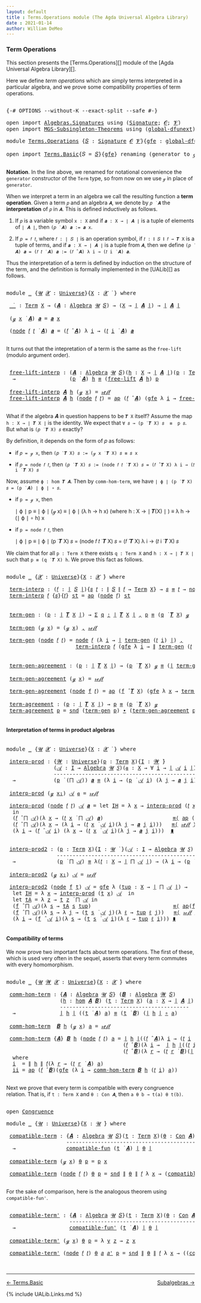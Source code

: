 ```yaml
---
layout: default
title : Terms.Operations module (The Agda Universal Algebra Library)
date : 2021-01-14
author: William DeMeo
---
```


### <a id="term-operations">Term Operations</a>

This section presents the [Terms.Operations][] module of the [Agda Universal Algebra Library][].

Here we define *term operations* which are simply terms interpreted in a particular algebra, and we prove some compatibility properties of term operations.

<pre class="Agda">

<a id="453" class="Symbol">{-#</a> <a id="457" class="Keyword">OPTIONS</a> <a id="465" class="Pragma">--without-K</a> <a id="477" class="Pragma">--exact-split</a> <a id="491" class="Pragma">--safe</a> <a id="498" class="Symbol">#-}</a>

<a id="503" class="Keyword">open</a> <a id="508" class="Keyword">import</a> <a id="515" href="Algebras.Signatures.html" class="Module">Algebras.Signatures</a> <a id="535" class="Keyword">using</a> <a id="541" class="Symbol">(</a><a id="542" href="Algebras.Signatures.html#1299" class="Function">Signature</a><a id="551" class="Symbol">;</a> <a id="553" href="Prelude.Preliminaries.html#5600" class="Generalizable">𝓞</a><a id="554" class="Symbol">;</a> <a id="556" href="Universes.html#262" class="Generalizable">𝓥</a><a id="557" class="Symbol">)</a>
<a id="559" class="Keyword">open</a> <a id="564" class="Keyword">import</a> <a id="571" href="MGS-Subsingleton-Theorems.html" class="Module">MGS-Subsingleton-Theorems</a> <a id="597" class="Keyword">using</a> <a id="603" class="Symbol">(</a><a id="604" href="MGS-Subsingleton-Theorems.html#3468" class="Function">global-dfunext</a><a id="618" class="Symbol">)</a>

<a id="621" class="Keyword">module</a> <a id="628" href="Terms.Operations.html" class="Module">Terms.Operations</a> <a id="645" class="Symbol">{</a><a id="646" href="Terms.Operations.html#646" class="Bound">𝑆</a> <a id="648" class="Symbol">:</a> <a id="650" href="Algebras.Signatures.html#1299" class="Function">Signature</a> <a id="660" href="Prelude.Preliminaries.html#5600" class="Generalizable">𝓞</a> <a id="662" href="Universes.html#262" class="Generalizable">𝓥</a><a id="663" class="Symbol">}{</a><a id="665" href="Terms.Operations.html#665" class="Bound">gfe</a> <a id="669" class="Symbol">:</a> <a id="671" href="MGS-Subsingleton-Theorems.html#3468" class="Function">global-dfunext</a><a id="685" class="Symbol">}</a> <a id="687" class="Keyword">where</a>

<a id="694" class="Keyword">open</a> <a id="699" class="Keyword">import</a> <a id="706" href="Terms.Basic.html" class="Module">Terms.Basic</a><a id="717" class="Symbol">{</a><a id="718" class="Argument">𝑆</a> <a id="720" class="Symbol">=</a> <a id="722" href="Terms.Operations.html#646" class="Bound">𝑆</a><a id="723" class="Symbol">}{</a><a id="725" href="Terms.Operations.html#665" class="Bound">gfe</a><a id="728" class="Symbol">}</a> <a id="730" class="Keyword">renaming</a> <a id="739" class="Symbol">(</a>generator <a id="750" class="Symbol">to</a> ℊ<a id="754" class="Symbol">)</a> <a id="756" class="Keyword">public</a>

</pre>

**Notation**. In the line above, we renamed for notational convenience the `generator` constructor of the `Term` type, so from now on we use `ℊ` in place of `generator`.

When we interpret a term in an algebra we call the resulting function a **term operation**.  Given a term `𝑝` and an algebra `𝑨`, we denote by `𝑝 ̇ 𝑨` the **interpretation** of `𝑝` in `𝑨`.  This is defined inductively as follows.

1. If `𝑝` is a variable symbol `x : X` and if `𝒂 : X → ∣ 𝑨 ∣` is a tuple of elements of `∣ 𝑨 ∣`, then `(𝑝 ̇ 𝑨) 𝒂 := 𝒂 x`.

2. If `𝑝 = 𝑓 𝑡`, where `𝑓 : ∣ 𝑆 ∣` is an operation symbol, if `𝑡 : ∥ 𝑆 ∥ 𝑓 → 𝑻 X` is a tuple of terms, and if `𝒂 : X → ∣ 𝑨 ∣` is a tuple from `𝑨`, then we define `(𝑝 ̇ 𝑨) 𝒂 = (𝑓 𝑡 ̇ 𝑨) 𝒂 := (𝑓 ̂ 𝑨) λ i → (𝑡 i ̇ 𝑨) 𝒂`.

Thus the interpretation of a term is defined by induction on the structure of the term, and the definition is formally implemented in the [UALib][] as follows.

<pre class="Agda">

<a id="1695" class="Keyword">module</a> <a id="1702" href="Terms.Operations.html#1702" class="Module">_</a> <a id="1704" class="Symbol">{</a><a id="1705" href="Terms.Operations.html#1705" class="Bound">𝓤</a> <a id="1707" href="Terms.Operations.html#1707" class="Bound">𝓧</a> <a id="1709" class="Symbol">:</a> <a id="1711" href="Universes.html#205" class="Function">Universe</a><a id="1719" class="Symbol">}{</a><a id="1721" href="Terms.Operations.html#1721" class="Bound">X</a> <a id="1723" class="Symbol">:</a> <a id="1725" href="Terms.Operations.html#1707" class="Bound">𝓧</a> <a id="1727" href="Universes.html#403" class="Function Operator">̇</a> <a id="1729" class="Symbol">}</a> <a id="1731" class="Keyword">where</a>

 <a id="1739" href="Terms.Operations.html#1739" class="Function Operator">_̇_</a> <a id="1743" class="Symbol">:</a> <a id="1745" href="Terms.Basic.html#2383" class="Datatype">Term</a> <a id="1750" href="Terms.Operations.html#1721" class="Bound">X</a> <a id="1752" class="Symbol">→</a> <a id="1754" class="Symbol">(</a><a id="1755" href="Terms.Operations.html#1755" class="Bound">𝑨</a> <a id="1757" class="Symbol">:</a> <a id="1759" href="Algebras.Algebras.html#694" class="Function">Algebra</a> <a id="1767" href="Terms.Operations.html#1705" class="Bound">𝓤</a> <a id="1769" href="Terms.Operations.html#646" class="Bound">𝑆</a><a id="1770" class="Symbol">)</a> <a id="1772" class="Symbol">→</a> <a id="1774" class="Symbol">(</a><a id="1775" href="Terms.Operations.html#1721" class="Bound">X</a> <a id="1777" class="Symbol">→</a> <a id="1779" href="Prelude.Preliminaries.html#13569" class="Function Operator">∣</a> <a id="1781" href="Terms.Operations.html#1755" class="Bound">𝑨</a> <a id="1783" href="Prelude.Preliminaries.html#13569" class="Function Operator">∣</a><a id="1784" class="Symbol">)</a> <a id="1786" class="Symbol">→</a> <a id="1788" href="Prelude.Preliminaries.html#13569" class="Function Operator">∣</a> <a id="1790" href="Terms.Operations.html#1755" class="Bound">𝑨</a> <a id="1792" href="Prelude.Preliminaries.html#13569" class="Function Operator">∣</a>

 <a id="1796" class="Symbol">(</a><a id="1797" href="Terms.Operations.html#753" class="InductiveConstructor">ℊ</a> <a id="1799" href="Terms.Operations.html#1799" class="Bound">x</a> <a id="1801" href="Terms.Operations.html#1739" class="Function Operator">̇</a> <a id="1803" href="Terms.Operations.html#1803" class="Bound">𝑨</a><a id="1804" class="Symbol">)</a> <a id="1806" href="Terms.Operations.html#1806" class="Bound">𝒂</a> <a id="1808" class="Symbol">=</a> <a id="1810" href="Terms.Operations.html#1806" class="Bound">𝒂</a> <a id="1812" href="Terms.Operations.html#1799" class="Bound">x</a>

 <a id="1816" class="Symbol">(</a><a id="1817" href="Terms.Basic.html#2456" class="InductiveConstructor">node</a> <a id="1822" href="Terms.Operations.html#1822" class="Bound">𝑓</a> <a id="1824" href="Terms.Operations.html#1824" class="Bound">𝑡</a> <a id="1826" href="Terms.Operations.html#1739" class="Function Operator">̇</a> <a id="1828" href="Terms.Operations.html#1828" class="Bound">𝑨</a><a id="1829" class="Symbol">)</a> <a id="1831" href="Terms.Operations.html#1831" class="Bound">𝒂</a> <a id="1833" class="Symbol">=</a> <a id="1835" class="Symbol">(</a><a id="1836" href="Terms.Operations.html#1822" class="Bound">𝑓</a> <a id="1838" href="Algebras.Algebras.html#2997" class="Function Operator">̂</a> <a id="1840" href="Terms.Operations.html#1828" class="Bound">𝑨</a><a id="1841" class="Symbol">)</a> <a id="1843" class="Symbol">λ</a> <a id="1845" href="Terms.Operations.html#1845" class="Bound">i</a> <a id="1847" class="Symbol">→</a> <a id="1849" class="Symbol">(</a><a id="1850" href="Terms.Operations.html#1824" class="Bound">𝑡</a> <a id="1852" href="Terms.Operations.html#1845" class="Bound">i</a> <a id="1854" href="Terms.Operations.html#1739" class="Function Operator">̇</a> <a id="1856" href="Terms.Operations.html#1828" class="Bound">𝑨</a><a id="1857" class="Symbol">)</a> <a id="1859" href="Terms.Operations.html#1831" class="Bound">𝒂</a>

</pre>

It turns out that the intepretation of a term is the same as the `free-lift` (modulo argument order).

<pre class="Agda">

 <a id="1992" href="Terms.Operations.html#1992" class="Function">free-lift-interp</a> <a id="2009" class="Symbol">:</a> <a id="2011" class="Symbol">(</a><a id="2012" href="Terms.Operations.html#2012" class="Bound">𝑨</a> <a id="2014" class="Symbol">:</a> <a id="2016" href="Algebras.Algebras.html#694" class="Function">Algebra</a> <a id="2024" href="Terms.Operations.html#1705" class="Bound">𝓤</a> <a id="2026" href="Terms.Operations.html#646" class="Bound">𝑆</a><a id="2027" class="Symbol">)(</a><a id="2029" href="Terms.Operations.html#2029" class="Bound">h</a> <a id="2031" class="Symbol">:</a> <a id="2033" href="Terms.Operations.html#1721" class="Bound">X</a> <a id="2035" class="Symbol">→</a> <a id="2037" href="Prelude.Preliminaries.html#13569" class="Function Operator">∣</a> <a id="2039" href="Terms.Operations.html#2012" class="Bound">𝑨</a> <a id="2041" href="Prelude.Preliminaries.html#13569" class="Function Operator">∣</a><a id="2042" class="Symbol">)(</a><a id="2044" href="Terms.Operations.html#2044" class="Bound">p</a> <a id="2046" class="Symbol">:</a> <a id="2048" href="Terms.Basic.html#2383" class="Datatype">Term</a> <a id="2053" href="Terms.Operations.html#1721" class="Bound">X</a><a id="2054" class="Symbol">)</a>
  <a id="2058" class="Symbol">→</a>                 <a id="2076" class="Symbol">(</a><a id="2077" href="Terms.Operations.html#2044" class="Bound">p</a> <a id="2079" href="Terms.Operations.html#1739" class="Function Operator">̇</a> <a id="2081" href="Terms.Operations.html#2012" class="Bound">𝑨</a><a id="2082" class="Symbol">)</a> <a id="2084" href="Terms.Operations.html#2029" class="Bound">h</a> <a id="2086" href="MGS-MLTT.html#4207" class="Datatype Operator">≡</a> <a id="2088" class="Symbol">(</a><a id="2089" href="Terms.Basic.html#4326" class="Function">free-lift</a> <a id="2099" href="Terms.Operations.html#2012" class="Bound">𝑨</a> <a id="2101" href="Terms.Operations.html#2029" class="Bound">h</a><a id="2102" class="Symbol">)</a> <a id="2104" href="Terms.Operations.html#2044" class="Bound">p</a>

 <a id="2108" href="Terms.Operations.html#1992" class="Function">free-lift-interp</a> <a id="2125" href="Terms.Operations.html#2125" class="Bound">𝑨</a> <a id="2127" href="Terms.Operations.html#2127" class="Bound">h</a> <a id="2129" class="Symbol">(</a><a id="2130" href="Terms.Operations.html#753" class="InductiveConstructor">ℊ</a> <a id="2132" href="Terms.Operations.html#2132" class="Bound">x</a><a id="2133" class="Symbol">)</a> <a id="2135" class="Symbol">=</a> <a id="2137" href="MGS-MLTT.html#4221" class="InductiveConstructor">𝓇ℯ𝒻𝓁</a>
 <a id="2143" href="Terms.Operations.html#1992" class="Function">free-lift-interp</a> <a id="2160" href="Terms.Operations.html#2160" class="Bound">𝑨</a> <a id="2162" href="Terms.Operations.html#2162" class="Bound">h</a> <a id="2164" class="Symbol">(</a><a id="2165" href="Terms.Basic.html#2456" class="InductiveConstructor">node</a> <a id="2170" href="Terms.Operations.html#2170" class="Bound">𝑓</a> <a id="2172" href="Terms.Operations.html#2172" class="Bound">𝑡</a><a id="2173" class="Symbol">)</a> <a id="2175" class="Symbol">=</a> <a id="2177" href="MGS-MLTT.html#6613" class="Function">ap</a> <a id="2180" class="Symbol">(</a><a id="2181" href="Terms.Operations.html#2170" class="Bound">𝑓</a> <a id="2183" href="Algebras.Algebras.html#2997" class="Function Operator">̂</a> <a id="2185" href="Terms.Operations.html#2160" class="Bound">𝑨</a><a id="2186" class="Symbol">)</a> <a id="2188" class="Symbol">(</a><a id="2189" href="Terms.Operations.html#665" class="Bound">gfe</a> <a id="2193" class="Symbol">λ</a> <a id="2195" href="Terms.Operations.html#2195" class="Bound">i</a> <a id="2197" class="Symbol">→</a> <a id="2199" href="Terms.Operations.html#1992" class="Function">free-lift-interp</a> <a id="2216" href="Terms.Operations.html#2160" class="Bound">𝑨</a> <a id="2218" href="Terms.Operations.html#2162" class="Bound">h</a> <a id="2220" class="Symbol">(</a><a id="2221" href="Terms.Operations.html#2172" class="Bound">𝑡</a> <a id="2223" href="Terms.Operations.html#2195" class="Bound">i</a><a id="2224" class="Symbol">))</a>

</pre>

What if the algebra 𝑨 in question happens to be `𝑻 X` itself?   Assume the map `h : X → ∣ 𝑻 X ∣` is the identity. We expect that `∀ 𝑠 → (p ̇ 𝑻 X) 𝑠  ≡  p 𝑠`. But what is `(𝑝 ̇ 𝑻 X) 𝑠` exactly?

By definition, it depends on the form of 𝑝 as follows:

* if `𝑝 = ℊ x`, then `(𝑝 ̇ 𝑻 X) 𝑠 := (ℊ x ̇ 𝑻 X) 𝑠 ≡ 𝑠 x`

* if `𝑝 = node 𝑓 𝑡`, then `(𝑝 ̇ 𝑻 X) 𝑠 := (node 𝑓 𝑡 ̇ 𝑻 X) 𝑠 = (𝑓 ̂ 𝑻 X) λ i → (𝑡 i ̇ 𝑻 X) 𝑠`

Now, assume `ϕ : hom 𝑻 𝑨`. Then by `comm-hom-term`, we have `∣ ϕ ∣ (p ̇ 𝑻 X) 𝑠 = (p ̇ 𝑨) ∣ ϕ ∣ ∘ 𝑠`.

* if `p = ℊ x`, then

   ∣ ϕ ∣ p ≡ ∣ ϕ ∣ (ℊ x)
          ≡ ∣ ϕ ∣ (λ h → h x)  (where h : X → ∣ 𝑻(X) ∣ )
          ≡ λ h → (∣ ϕ ∣ ∘ h) x

* if `p = node 𝑓 𝑡`, then

   ∣ ϕ ∣ p ≡ ∣ ϕ ∣ (p ̇ 𝑻 X) 𝑠 = (node 𝑓 𝑡 ̇ 𝑻 X) 𝑠 = (𝑓 ̂ 𝑻 X) λ i → (𝑡 i ̇ 𝑻 X) 𝑠

We claim that for all `p : Term X` there exists `q : Term X` and `h : X → ∣ 𝑻 X ∣` such that `p ≡ (q ̇ 𝑻 X) h`. We prove this fact as follows.

<pre class="Agda">

<a id="3153" class="Keyword">module</a> <a id="3160" href="Terms.Operations.html#3160" class="Module">_</a> <a id="3162" class="Symbol">{</a><a id="3163" href="Terms.Operations.html#3163" class="Bound">𝓧</a> <a id="3165" class="Symbol">:</a> <a id="3167" href="Universes.html#205" class="Function">Universe</a><a id="3175" class="Symbol">}{</a><a id="3177" href="Terms.Operations.html#3177" class="Bound">X</a> <a id="3179" class="Symbol">:</a> <a id="3181" href="Terms.Operations.html#3163" class="Bound">𝓧</a> <a id="3183" href="Universes.html#403" class="Function Operator">̇</a><a id="3184" class="Symbol">}</a> <a id="3186" class="Keyword">where</a>

 <a id="3194" href="Terms.Operations.html#3194" class="Function">term-interp</a> <a id="3206" class="Symbol">:</a> <a id="3208" class="Symbol">(</a><a id="3209" href="Terms.Operations.html#3209" class="Bound">𝑓</a> <a id="3211" class="Symbol">:</a> <a id="3213" href="Prelude.Preliminaries.html#13569" class="Function Operator">∣</a> <a id="3215" href="Terms.Operations.html#646" class="Bound">𝑆</a> <a id="3217" href="Prelude.Preliminaries.html#13569" class="Function Operator">∣</a><a id="3218" class="Symbol">){</a><a id="3220" href="Terms.Operations.html#3220" class="Bound">𝑠</a> <a id="3222" href="Terms.Operations.html#3222" class="Bound">𝑡</a> <a id="3224" class="Symbol">:</a> <a id="3226" href="Prelude.Preliminaries.html#13647" class="Function Operator">∥</a> <a id="3228" href="Terms.Operations.html#646" class="Bound">𝑆</a> <a id="3230" href="Prelude.Preliminaries.html#13647" class="Function Operator">∥</a> <a id="3232" href="Terms.Operations.html#3209" class="Bound">𝑓</a> <a id="3234" class="Symbol">→</a> <a id="3236" href="Terms.Basic.html#2383" class="Datatype">Term</a> <a id="3241" href="Terms.Operations.html#3177" class="Bound">X</a><a id="3242" class="Symbol">}</a> <a id="3244" class="Symbol">→</a> <a id="3246" href="Terms.Operations.html#3220" class="Bound">𝑠</a> <a id="3248" href="MGS-MLTT.html#4207" class="Datatype Operator">≡</a> <a id="3250" href="Terms.Operations.html#3222" class="Bound">𝑡</a> <a id="3252" class="Symbol">→</a> <a id="3254" href="Terms.Basic.html#2456" class="InductiveConstructor">node</a> <a id="3259" href="Terms.Operations.html#3209" class="Bound">𝑓</a> <a id="3261" href="Terms.Operations.html#3220" class="Bound">𝑠</a> <a id="3263" href="MGS-MLTT.html#4207" class="Datatype Operator">≡</a> <a id="3265" class="Symbol">(</a><a id="3266" href="Terms.Operations.html#3209" class="Bound">𝑓</a> <a id="3268" href="Algebras.Algebras.html#2997" class="Function Operator">̂</a> <a id="3270" href="Terms.Basic.html#3664" class="Function">𝑻</a> <a id="3272" href="Terms.Operations.html#3177" class="Bound">X</a><a id="3273" class="Symbol">)</a> <a id="3275" href="Terms.Operations.html#3222" class="Bound">𝑡</a>
 <a id="3278" href="Terms.Operations.html#3194" class="Function">term-interp</a> <a id="3290" href="Terms.Operations.html#3290" class="Bound">𝑓</a> <a id="3292" class="Symbol">{</a><a id="3293" href="Terms.Operations.html#3293" class="Bound">𝑠</a><a id="3294" class="Symbol">}{</a><a id="3296" href="Terms.Operations.html#3296" class="Bound">𝑡</a><a id="3297" class="Symbol">}</a> <a id="3299" href="Terms.Operations.html#3299" class="Bound">st</a> <a id="3302" class="Symbol">=</a> <a id="3304" href="MGS-MLTT.html#6613" class="Function">ap</a> <a id="3307" class="Symbol">(</a><a id="3308" href="Terms.Basic.html#2456" class="InductiveConstructor">node</a> <a id="3313" href="Terms.Operations.html#3290" class="Bound">𝑓</a><a id="3314" class="Symbol">)</a> <a id="3316" href="Terms.Operations.html#3299" class="Bound">st</a>


 <a id="3322" href="Terms.Operations.html#3322" class="Function">term-gen</a> <a id="3331" class="Symbol">:</a> <a id="3333" class="Symbol">(</a><a id="3334" href="Terms.Operations.html#3334" class="Bound">p</a> <a id="3336" class="Symbol">:</a> <a id="3338" href="Prelude.Preliminaries.html#13569" class="Function Operator">∣</a> <a id="3340" href="Terms.Basic.html#3664" class="Function">𝑻</a> <a id="3342" href="Terms.Operations.html#3177" class="Bound">X</a> <a id="3344" href="Prelude.Preliminaries.html#13569" class="Function Operator">∣</a><a id="3345" class="Symbol">)</a> <a id="3347" class="Symbol">→</a> <a id="3349" href="MGS-MLTT.html#3074" class="Function">Σ</a> <a id="3351" href="Terms.Operations.html#3351" class="Bound">q</a> <a id="3353" href="MGS-MLTT.html#3074" class="Function">꞉</a> <a id="3355" href="Prelude.Preliminaries.html#13569" class="Function Operator">∣</a> <a id="3357" href="Terms.Basic.html#3664" class="Function">𝑻</a> <a id="3359" href="Terms.Operations.html#3177" class="Bound">X</a> <a id="3361" href="Prelude.Preliminaries.html#13569" class="Function Operator">∣</a> <a id="3363" href="MGS-MLTT.html#3074" class="Function">,</a> <a id="3365" href="Terms.Operations.html#3334" class="Bound">p</a> <a id="3367" href="MGS-MLTT.html#4207" class="Datatype Operator">≡</a> <a id="3369" class="Symbol">(</a><a id="3370" href="Terms.Operations.html#3351" class="Bound">q</a> <a id="3372" href="Terms.Operations.html#1739" class="Function Operator">̇</a> <a id="3374" href="Terms.Basic.html#3664" class="Function">𝑻</a> <a id="3376" href="Terms.Operations.html#3177" class="Bound">X</a><a id="3377" class="Symbol">)</a> <a id="3379" href="Terms.Operations.html#753" class="InductiveConstructor">ℊ</a>

 <a id="3383" href="Terms.Operations.html#3322" class="Function">term-gen</a> <a id="3392" class="Symbol">(</a><a id="3393" href="Terms.Operations.html#753" class="InductiveConstructor">ℊ</a> <a id="3395" href="Terms.Operations.html#3395" class="Bound">x</a><a id="3396" class="Symbol">)</a> <a id="3398" class="Symbol">=</a> <a id="3400" class="Symbol">(</a><a id="3401" href="Terms.Operations.html#753" class="InductiveConstructor">ℊ</a> <a id="3403" href="Terms.Operations.html#3395" class="Bound">x</a><a id="3404" class="Symbol">)</a> <a id="3406" href="MGS-MLTT.html#2929" class="InductiveConstructor Operator">,</a> <a id="3408" href="MGS-MLTT.html#4221" class="InductiveConstructor">𝓇ℯ𝒻𝓁</a>

 <a id="3415" href="Terms.Operations.html#3322" class="Function">term-gen</a> <a id="3424" class="Symbol">(</a><a id="3425" href="Terms.Basic.html#2456" class="InductiveConstructor">node</a> <a id="3430" href="Terms.Operations.html#3430" class="Bound">𝑓</a> <a id="3432" href="Terms.Operations.html#3432" class="Bound">𝑡</a><a id="3433" class="Symbol">)</a> <a id="3435" class="Symbol">=</a> <a id="3437" href="Terms.Basic.html#2456" class="InductiveConstructor">node</a> <a id="3442" href="Terms.Operations.html#3430" class="Bound">𝑓</a> <a id="3444" class="Symbol">(λ</a> <a id="3447" href="Terms.Operations.html#3447" class="Bound">i</a> <a id="3449" class="Symbol">→</a> <a id="3451" href="Prelude.Preliminaries.html#13569" class="Function Operator">∣</a> <a id="3453" href="Terms.Operations.html#3322" class="Function">term-gen</a> <a id="3462" class="Symbol">(</a><a id="3463" href="Terms.Operations.html#3432" class="Bound">𝑡</a> <a id="3465" href="Terms.Operations.html#3447" class="Bound">i</a><a id="3466" class="Symbol">)</a> <a id="3468" href="Prelude.Preliminaries.html#13569" class="Function Operator">∣</a><a id="3469" class="Symbol">)</a> <a id="3471" href="MGS-MLTT.html#2929" class="InductiveConstructor Operator">,</a>
                      <a id="3495" href="Terms.Operations.html#3194" class="Function">term-interp</a> <a id="3507" href="Terms.Operations.html#3430" class="Bound">𝑓</a> <a id="3509" class="Symbol">(</a><a id="3510" href="Terms.Operations.html#665" class="Bound">gfe</a> <a id="3514" class="Symbol">λ</a> <a id="3516" href="Terms.Operations.html#3516" class="Bound">i</a> <a id="3518" class="Symbol">→</a> <a id="3520" href="Prelude.Preliminaries.html#13647" class="Function Operator">∥</a> <a id="3522" href="Terms.Operations.html#3322" class="Function">term-gen</a> <a id="3531" class="Symbol">(</a><a id="3532" href="Terms.Operations.html#3432" class="Bound">𝑡</a> <a id="3534" href="Terms.Operations.html#3516" class="Bound">i</a><a id="3535" class="Symbol">)</a> <a id="3537" href="Prelude.Preliminaries.html#13647" class="Function Operator">∥</a><a id="3538" class="Symbol">)</a>


 <a id="3543" href="Terms.Operations.html#3543" class="Function">term-gen-agreement</a> <a id="3562" class="Symbol">:</a> <a id="3564" class="Symbol">(</a><a id="3565" href="Terms.Operations.html#3565" class="Bound">p</a> <a id="3567" class="Symbol">:</a> <a id="3569" href="Prelude.Preliminaries.html#13569" class="Function Operator">∣</a> <a id="3571" href="Terms.Basic.html#3664" class="Function">𝑻</a> <a id="3573" href="Terms.Operations.html#3177" class="Bound">X</a> <a id="3575" href="Prelude.Preliminaries.html#13569" class="Function Operator">∣</a><a id="3576" class="Symbol">)</a> <a id="3578" class="Symbol">→</a> <a id="3580" class="Symbol">(</a><a id="3581" href="Terms.Operations.html#3565" class="Bound">p</a> <a id="3583" href="Terms.Operations.html#1739" class="Function Operator">̇</a> <a id="3585" href="Terms.Basic.html#3664" class="Function">𝑻</a> <a id="3587" href="Terms.Operations.html#3177" class="Bound">X</a><a id="3588" class="Symbol">)</a> <a id="3590" href="Terms.Operations.html#753" class="InductiveConstructor">ℊ</a> <a id="3592" href="MGS-MLTT.html#4207" class="Datatype Operator">≡</a> <a id="3594" class="Symbol">(</a><a id="3595" href="Prelude.Preliminaries.html#13569" class="Function Operator">∣</a> <a id="3597" href="Terms.Operations.html#3322" class="Function">term-gen</a> <a id="3606" href="Terms.Operations.html#3565" class="Bound">p</a> <a id="3608" href="Prelude.Preliminaries.html#13569" class="Function Operator">∣</a> <a id="3610" href="Terms.Operations.html#1739" class="Function Operator">̇</a> <a id="3612" href="Terms.Basic.html#3664" class="Function">𝑻</a> <a id="3614" href="Terms.Operations.html#3177" class="Bound">X</a><a id="3615" class="Symbol">)</a> <a id="3617" href="Terms.Operations.html#753" class="InductiveConstructor">ℊ</a>

 <a id="3621" href="Terms.Operations.html#3543" class="Function">term-gen-agreement</a> <a id="3640" class="Symbol">(</a><a id="3641" href="Terms.Operations.html#753" class="InductiveConstructor">ℊ</a> <a id="3643" href="Terms.Operations.html#3643" class="Bound">x</a><a id="3644" class="Symbol">)</a> <a id="3646" class="Symbol">=</a> <a id="3648" href="MGS-MLTT.html#4221" class="InductiveConstructor">𝓇ℯ𝒻𝓁</a>

 <a id="3655" href="Terms.Operations.html#3543" class="Function">term-gen-agreement</a> <a id="3674" class="Symbol">(</a><a id="3675" href="Terms.Basic.html#2456" class="InductiveConstructor">node</a> <a id="3680" href="Terms.Operations.html#3680" class="Bound">f</a> <a id="3682" href="Terms.Operations.html#3682" class="Bound">𝑡</a><a id="3683" class="Symbol">)</a> <a id="3685" class="Symbol">=</a> <a id="3687" href="MGS-MLTT.html#6613" class="Function">ap</a> <a id="3690" class="Symbol">(</a><a id="3691" href="Terms.Operations.html#3680" class="Bound">f</a> <a id="3693" href="Algebras.Algebras.html#2997" class="Function Operator">̂</a> <a id="3695" href="Terms.Basic.html#3664" class="Function">𝑻</a> <a id="3697" href="Terms.Operations.html#3177" class="Bound">X</a><a id="3698" class="Symbol">)</a> <a id="3700" class="Symbol">(</a><a id="3701" href="Terms.Operations.html#665" class="Bound">gfe</a> <a id="3705" class="Symbol">λ</a> <a id="3707" href="Terms.Operations.html#3707" class="Bound">x</a> <a id="3709" class="Symbol">→</a> <a id="3711" href="Terms.Operations.html#3543" class="Function">term-gen-agreement</a> <a id="3730" class="Symbol">(</a><a id="3731" href="Terms.Operations.html#3682" class="Bound">𝑡</a> <a id="3733" href="Terms.Operations.html#3707" class="Bound">x</a><a id="3734" class="Symbol">))</a>

 <a id="3739" href="Terms.Operations.html#3739" class="Function">term-agreement</a> <a id="3754" class="Symbol">:</a> <a id="3756" class="Symbol">(</a><a id="3757" href="Terms.Operations.html#3757" class="Bound">p</a> <a id="3759" class="Symbol">:</a> <a id="3761" href="Prelude.Preliminaries.html#13569" class="Function Operator">∣</a> <a id="3763" href="Terms.Basic.html#3664" class="Function">𝑻</a> <a id="3765" href="Terms.Operations.html#3177" class="Bound">X</a> <a id="3767" href="Prelude.Preliminaries.html#13569" class="Function Operator">∣</a><a id="3768" class="Symbol">)</a> <a id="3770" class="Symbol">→</a> <a id="3772" href="Terms.Operations.html#3757" class="Bound">p</a> <a id="3774" href="MGS-MLTT.html#4207" class="Datatype Operator">≡</a> <a id="3776" class="Symbol">(</a><a id="3777" href="Terms.Operations.html#3757" class="Bound">p</a> <a id="3779" href="Terms.Operations.html#1739" class="Function Operator">̇</a> <a id="3781" href="Terms.Basic.html#3664" class="Function">𝑻</a> <a id="3783" href="Terms.Operations.html#3177" class="Bound">X</a><a id="3784" class="Symbol">)</a> <a id="3786" href="Terms.Operations.html#753" class="InductiveConstructor">ℊ</a>
 <a id="3789" href="Terms.Operations.html#3739" class="Function">term-agreement</a> <a id="3804" href="Terms.Operations.html#3804" class="Bound">p</a> <a id="3806" class="Symbol">=</a> <a id="3808" href="Prelude.Preliminaries.html#13651" class="Function">snd</a> <a id="3812" class="Symbol">(</a><a id="3813" href="Terms.Operations.html#3322" class="Function">term-gen</a> <a id="3822" href="Terms.Operations.html#3804" class="Bound">p</a><a id="3823" class="Symbol">)</a> <a id="3825" href="MGS-MLTT.html#5910" class="Function Operator">∙</a> <a id="3827" class="Symbol">(</a><a id="3828" href="Terms.Operations.html#3543" class="Function">term-gen-agreement</a> <a id="3847" href="Terms.Operations.html#3804" class="Bound">p</a><a id="3848" class="Symbol">)</a><a id="3849" href="MGS-MLTT.html#6125" class="Function Operator">⁻¹</a>

</pre>



#### <a id="interpretation-of-terms-in-product-algebras">Interpretation of terms in product algebras</a>

<pre class="Agda">

<a id="3987" class="Keyword">module</a> <a id="3994" href="Terms.Operations.html#3994" class="Module">_</a> <a id="3996" class="Symbol">{</a><a id="3997" href="Terms.Operations.html#3997" class="Bound">𝓤</a> <a id="3999" href="Terms.Operations.html#3999" class="Bound">𝓧</a> <a id="4001" class="Symbol">:</a> <a id="4003" href="Universes.html#205" class="Function">Universe</a><a id="4011" class="Symbol">}{</a><a id="4013" href="Terms.Operations.html#4013" class="Bound">X</a> <a id="4015" class="Symbol">:</a> <a id="4017" href="Terms.Operations.html#3999" class="Bound">𝓧</a> <a id="4019" href="Universes.html#403" class="Function Operator">̇</a> <a id="4021" class="Symbol">}</a> <a id="4023" class="Keyword">where</a>

 <a id="4031" href="Terms.Operations.html#4031" class="Function">interp-prod</a> <a id="4043" class="Symbol">:</a> <a id="4045" class="Symbol">{</a><a id="4046" href="Terms.Operations.html#4046" class="Bound">𝓦</a> <a id="4048" class="Symbol">:</a> <a id="4050" href="Universes.html#205" class="Function">Universe</a><a id="4058" class="Symbol">}(</a><a id="4060" href="Terms.Operations.html#4060" class="Bound">p</a> <a id="4062" class="Symbol">:</a> <a id="4064" href="Terms.Basic.html#2383" class="Datatype">Term</a> <a id="4069" href="Terms.Operations.html#4013" class="Bound">X</a><a id="4070" class="Symbol">){</a><a id="4072" href="Terms.Operations.html#4072" class="Bound">I</a> <a id="4074" class="Symbol">:</a> <a id="4076" href="Terms.Operations.html#4046" class="Bound">𝓦</a> <a id="4078" href="Universes.html#403" class="Function Operator">̇</a><a id="4079" class="Symbol">}</a>
               <a id="4096" class="Symbol">(</a><a id="4097" href="Terms.Operations.html#4097" class="Bound">𝒜</a> <a id="4099" class="Symbol">:</a> <a id="4101" href="Terms.Operations.html#4072" class="Bound">I</a> <a id="4103" class="Symbol">→</a> <a id="4105" href="Algebras.Algebras.html#694" class="Function">Algebra</a> <a id="4113" href="Terms.Operations.html#3997" class="Bound">𝓤</a> <a id="4115" href="Terms.Operations.html#646" class="Bound">𝑆</a><a id="4116" class="Symbol">)(</a><a id="4118" href="Terms.Operations.html#4118" class="Bound">𝒂</a> <a id="4120" class="Symbol">:</a> <a id="4122" href="Terms.Operations.html#4013" class="Bound">X</a> <a id="4124" class="Symbol">→</a> <a id="4126" class="Symbol">∀</a> <a id="4128" href="Terms.Operations.html#4128" class="Bound">i</a> <a id="4130" class="Symbol">→</a> <a id="4132" href="Prelude.Preliminaries.html#13569" class="Function Operator">∣</a> <a id="4134" href="Terms.Operations.html#4097" class="Bound">𝒜</a> <a id="4136" href="Terms.Operations.html#4128" class="Bound">i</a> <a id="4138" href="Prelude.Preliminaries.html#13569" class="Function Operator">∣</a><a id="4139" class="Symbol">)</a>
               <a id="4156" class="Comment">-----------------------------------------------</a>
  <a id="4206" class="Symbol">→</a>            <a id="4219" class="Symbol">(</a><a id="4220" href="Terms.Operations.html#4060" class="Bound">p</a> <a id="4222" href="Terms.Operations.html#1739" class="Function Operator">̇</a> <a id="4224" class="Symbol">(</a><a id="4225" href="Algebras.Products.html#908" class="Function">⨅</a> <a id="4227" href="Terms.Operations.html#4097" class="Bound">𝒜</a><a id="4228" class="Symbol">))</a> <a id="4231" href="Terms.Operations.html#4118" class="Bound">𝒂</a> <a id="4233" href="MGS-MLTT.html#4207" class="Datatype Operator">≡</a> <a id="4235" class="Symbol">(λ</a> <a id="4238" href="Terms.Operations.html#4238" class="Bound">i</a> <a id="4240" class="Symbol">→</a> <a id="4242" class="Symbol">(</a><a id="4243" href="Terms.Operations.html#4060" class="Bound">p</a> <a id="4245" href="Terms.Operations.html#1739" class="Function Operator">̇</a> <a id="4247" href="Terms.Operations.html#4097" class="Bound">𝒜</a> <a id="4249" href="Terms.Operations.html#4238" class="Bound">i</a><a id="4250" class="Symbol">)</a> <a id="4252" class="Symbol">(λ</a> <a id="4255" href="Terms.Operations.html#4255" class="Bound">j</a> <a id="4257" class="Symbol">→</a> <a id="4259" href="Terms.Operations.html#4118" class="Bound">𝒂</a> <a id="4261" href="Terms.Operations.html#4255" class="Bound">j</a> <a id="4263" href="Terms.Operations.html#4238" class="Bound">i</a><a id="4264" class="Symbol">))</a>

 <a id="4269" href="Terms.Operations.html#4031" class="Function">interp-prod</a> <a id="4281" class="Symbol">(</a><a id="4282" href="Terms.Operations.html#753" class="InductiveConstructor">ℊ</a> <a id="4284" href="Terms.Operations.html#4284" class="Bound">x₁</a><a id="4286" class="Symbol">)</a> <a id="4288" href="Terms.Operations.html#4288" class="Bound">𝒜</a> <a id="4290" href="Terms.Operations.html#4290" class="Bound">𝒂</a> <a id="4292" class="Symbol">=</a> <a id="4294" href="MGS-MLTT.html#4221" class="InductiveConstructor">𝓇ℯ𝒻𝓁</a>

 <a id="4301" href="Terms.Operations.html#4031" class="Function">interp-prod</a> <a id="4313" class="Symbol">(</a><a id="4314" href="Terms.Basic.html#2456" class="InductiveConstructor">node</a> <a id="4319" href="Terms.Operations.html#4319" class="Bound">𝑓</a> <a id="4321" href="Terms.Operations.html#4321" class="Bound">𝑡</a><a id="4322" class="Symbol">)</a> <a id="4324" href="Terms.Operations.html#4324" class="Bound">𝒜</a> <a id="4326" href="Terms.Operations.html#4326" class="Bound">𝒂</a> <a id="4328" class="Symbol">=</a> <a id="4330" class="Keyword">let</a> <a id="4334" href="Terms.Operations.html#4334" class="Bound">IH</a> <a id="4337" class="Symbol">=</a> <a id="4339" class="Symbol">λ</a> <a id="4341" href="Terms.Operations.html#4341" class="Bound">x</a> <a id="4343" class="Symbol">→</a> <a id="4345" href="Terms.Operations.html#4031" class="Function">interp-prod</a> <a id="4357" class="Symbol">(</a><a id="4358" href="Terms.Operations.html#4321" class="Bound">𝑡</a> <a id="4360" href="Terms.Operations.html#4341" class="Bound">x</a><a id="4361" class="Symbol">)</a> <a id="4363" href="Terms.Operations.html#4324" class="Bound">𝒜</a> <a id="4365" href="Terms.Operations.html#4326" class="Bound">𝒂</a>
  <a id="4369" class="Keyword">in</a>
  <a id="4374" class="Symbol">(</a><a id="4375" href="Terms.Operations.html#4319" class="Bound">𝑓</a> <a id="4377" href="Algebras.Algebras.html#2997" class="Function Operator">̂</a> <a id="4379" href="Algebras.Products.html#908" class="Function">⨅</a> <a id="4381" href="Terms.Operations.html#4324" class="Bound">𝒜</a><a id="4382" class="Symbol">)(λ</a> <a id="4386" href="Terms.Operations.html#4386" class="Bound">x</a> <a id="4388" class="Symbol">→</a> <a id="4390" class="Symbol">(</a><a id="4391" href="Terms.Operations.html#4321" class="Bound">𝑡</a> <a id="4393" href="Terms.Operations.html#4386" class="Bound">x</a> <a id="4395" href="Terms.Operations.html#1739" class="Function Operator">̇</a> <a id="4397" href="Algebras.Products.html#908" class="Function">⨅</a> <a id="4399" href="Terms.Operations.html#4324" class="Bound">𝒜</a><a id="4400" class="Symbol">)</a> <a id="4402" href="Terms.Operations.html#4326" class="Bound">𝒂</a><a id="4403" class="Symbol">)</a>                      <a id="4426" href="MGS-MLTT.html#5997" class="Function Operator">≡⟨</a> <a id="4429" href="MGS-MLTT.html#6613" class="Function">ap</a> <a id="4432" class="Symbol">(</a><a id="4433" href="Terms.Operations.html#4319" class="Bound">𝑓</a> <a id="4435" href="Algebras.Algebras.html#2997" class="Function Operator">̂</a> <a id="4437" href="Algebras.Products.html#908" class="Function">⨅</a> <a id="4439" href="Terms.Operations.html#4324" class="Bound">𝒜</a><a id="4440" class="Symbol">)(</a><a id="4442" href="Terms.Operations.html#665" class="Bound">gfe</a> <a id="4446" href="Terms.Operations.html#4334" class="Bound">IH</a><a id="4448" class="Symbol">)</a> <a id="4450" href="MGS-MLTT.html#5997" class="Function Operator">⟩</a>
  <a id="4454" class="Symbol">(</a><a id="4455" href="Terms.Operations.html#4319" class="Bound">𝑓</a> <a id="4457" href="Algebras.Algebras.html#2997" class="Function Operator">̂</a> <a id="4459" href="Algebras.Products.html#908" class="Function">⨅</a> <a id="4461" href="Terms.Operations.html#4324" class="Bound">𝒜</a><a id="4462" class="Symbol">)(λ</a> <a id="4466" href="Terms.Operations.html#4466" class="Bound">x</a> <a id="4468" class="Symbol">→</a> <a id="4470" class="Symbol">(λ</a> <a id="4473" href="Terms.Operations.html#4473" class="Bound">i</a> <a id="4475" class="Symbol">→</a> <a id="4477" class="Symbol">(</a><a id="4478" href="Terms.Operations.html#4321" class="Bound">𝑡</a> <a id="4480" href="Terms.Operations.html#4466" class="Bound">x</a> <a id="4482" href="Terms.Operations.html#1739" class="Function Operator">̇</a> <a id="4484" href="Terms.Operations.html#4324" class="Bound">𝒜</a> <a id="4486" href="Terms.Operations.html#4473" class="Bound">i</a><a id="4487" class="Symbol">)(λ</a> <a id="4491" href="Terms.Operations.html#4491" class="Bound">j</a> <a id="4493" class="Symbol">→</a> <a id="4495" href="Terms.Operations.html#4326" class="Bound">𝒂</a> <a id="4497" href="Terms.Operations.html#4491" class="Bound">j</a> <a id="4499" href="Terms.Operations.html#4473" class="Bound">i</a><a id="4500" class="Symbol">)))</a>   <a id="4506" href="MGS-MLTT.html#5997" class="Function Operator">≡⟨</a> <a id="4509" href="MGS-MLTT.html#4221" class="InductiveConstructor">𝓇ℯ𝒻𝓁</a> <a id="4514" href="MGS-MLTT.html#5997" class="Function Operator">⟩</a>
  <a id="4518" class="Symbol">(λ</a> <a id="4521" href="Terms.Operations.html#4521" class="Bound">i</a> <a id="4523" class="Symbol">→</a> <a id="4525" class="Symbol">(</a><a id="4526" href="Terms.Operations.html#4319" class="Bound">𝑓</a> <a id="4528" href="Algebras.Algebras.html#2997" class="Function Operator">̂</a> <a id="4530" href="Terms.Operations.html#4324" class="Bound">𝒜</a> <a id="4532" href="Terms.Operations.html#4521" class="Bound">i</a><a id="4533" class="Symbol">)</a> <a id="4535" class="Symbol">(λ</a> <a id="4538" href="Terms.Operations.html#4538" class="Bound">x</a> <a id="4540" class="Symbol">→</a> <a id="4542" class="Symbol">(</a><a id="4543" href="Terms.Operations.html#4321" class="Bound">𝑡</a> <a id="4545" href="Terms.Operations.html#4538" class="Bound">x</a> <a id="4547" href="Terms.Operations.html#1739" class="Function Operator">̇</a> <a id="4549" href="Terms.Operations.html#4324" class="Bound">𝒜</a> <a id="4551" href="Terms.Operations.html#4521" class="Bound">i</a><a id="4552" class="Symbol">)(λ</a> <a id="4556" href="Terms.Operations.html#4556" class="Bound">j</a> <a id="4558" class="Symbol">→</a> <a id="4560" href="Terms.Operations.html#4326" class="Bound">𝒂</a> <a id="4562" href="Terms.Operations.html#4556" class="Bound">j</a> <a id="4564" href="Terms.Operations.html#4521" class="Bound">i</a><a id="4565" class="Symbol">)))</a>  <a id="4570" href="MGS-MLTT.html#6079" class="Function Operator">∎</a>


 <a id="4575" href="Terms.Operations.html#4575" class="Function">interp-prod2</a> <a id="4588" class="Symbol">:</a> <a id="4590" class="Symbol">(</a><a id="4591" href="Terms.Operations.html#4591" class="Bound">p</a> <a id="4593" class="Symbol">:</a> <a id="4595" href="Terms.Basic.html#2383" class="Datatype">Term</a> <a id="4600" href="Terms.Operations.html#4013" class="Bound">X</a><a id="4601" class="Symbol">){</a><a id="4603" href="Terms.Operations.html#4603" class="Bound">I</a> <a id="4605" class="Symbol">:</a> <a id="4607" href="Terms.Operations.html#3997" class="Bound">𝓤</a> <a id="4609" href="Universes.html#403" class="Function Operator">̇</a> <a id="4611" class="Symbol">}(</a><a id="4613" href="Terms.Operations.html#4613" class="Bound">𝒜</a> <a id="4615" class="Symbol">:</a> <a id="4617" href="Terms.Operations.html#4603" class="Bound">I</a> <a id="4619" class="Symbol">→</a> <a id="4621" href="Algebras.Algebras.html#694" class="Function">Algebra</a> <a id="4629" href="Terms.Operations.html#3997" class="Bound">𝓤</a> <a id="4631" href="Terms.Operations.html#646" class="Bound">𝑆</a><a id="4632" class="Symbol">)</a>
                <a id="4650" class="Comment">--------------------------------------------------------------</a>
  <a id="4715" class="Symbol">→</a>             <a id="4729" class="Symbol">(</a><a id="4730" href="Terms.Operations.html#4591" class="Bound">p</a> <a id="4732" href="Terms.Operations.html#1739" class="Function Operator">̇</a> <a id="4734" href="Algebras.Products.html#908" class="Function">⨅</a> <a id="4736" href="Terms.Operations.html#4613" class="Bound">𝒜</a><a id="4737" class="Symbol">)</a> <a id="4739" href="MGS-MLTT.html#4207" class="Datatype Operator">≡</a> <a id="4741" class="Symbol">λ(</a><a id="4743" href="Terms.Operations.html#4743" class="Bound">𝑡</a> <a id="4745" class="Symbol">:</a> <a id="4747" href="Terms.Operations.html#4013" class="Bound">X</a> <a id="4749" class="Symbol">→</a> <a id="4751" href="Prelude.Preliminaries.html#13569" class="Function Operator">∣</a> <a id="4753" href="Algebras.Products.html#908" class="Function">⨅</a> <a id="4755" href="Terms.Operations.html#4613" class="Bound">𝒜</a> <a id="4757" href="Prelude.Preliminaries.html#13569" class="Function Operator">∣</a><a id="4758" class="Symbol">)</a> <a id="4760" class="Symbol">→</a> <a id="4762" class="Symbol">(λ</a> <a id="4765" href="Terms.Operations.html#4765" class="Bound">i</a> <a id="4767" class="Symbol">→</a> <a id="4769" class="Symbol">(</a><a id="4770" href="Terms.Operations.html#4591" class="Bound">p</a> <a id="4772" href="Terms.Operations.html#1739" class="Function Operator">̇</a> <a id="4774" href="Terms.Operations.html#4613" class="Bound">𝒜</a> <a id="4776" href="Terms.Operations.html#4765" class="Bound">i</a><a id="4777" class="Symbol">)(λ</a> <a id="4781" href="Terms.Operations.html#4781" class="Bound">x</a> <a id="4783" class="Symbol">→</a> <a id="4785" href="Terms.Operations.html#4743" class="Bound">𝑡</a> <a id="4787" href="Terms.Operations.html#4781" class="Bound">x</a> <a id="4789" href="Terms.Operations.html#4765" class="Bound">i</a><a id="4790" class="Symbol">))</a>

 <a id="4795" href="Terms.Operations.html#4575" class="Function">interp-prod2</a> <a id="4808" class="Symbol">(</a><a id="4809" href="Terms.Operations.html#753" class="InductiveConstructor">ℊ</a> <a id="4811" href="Terms.Operations.html#4811" class="Bound">x₁</a><a id="4813" class="Symbol">)</a> <a id="4815" href="Terms.Operations.html#4815" class="Bound">𝒜</a> <a id="4817" class="Symbol">=</a> <a id="4819" href="MGS-MLTT.html#4221" class="InductiveConstructor">𝓇ℯ𝒻𝓁</a>

 <a id="4826" href="Terms.Operations.html#4575" class="Function">interp-prod2</a> <a id="4839" class="Symbol">(</a><a id="4840" href="Terms.Basic.html#2456" class="InductiveConstructor">node</a> <a id="4845" href="Terms.Operations.html#4845" class="Bound">f</a> <a id="4847" href="Terms.Operations.html#4847" class="Bound">t</a><a id="4848" class="Symbol">)</a> <a id="4850" href="Terms.Operations.html#4850" class="Bound">𝒜</a> <a id="4852" class="Symbol">=</a> <a id="4854" href="Terms.Operations.html#665" class="Bound">gfe</a> <a id="4858" class="Symbol">λ</a> <a id="4860" class="Symbol">(</a><a id="4861" href="Terms.Operations.html#4861" class="Bound">tup</a> <a id="4865" class="Symbol">:</a> <a id="4867" href="Terms.Operations.html#4013" class="Bound">X</a> <a id="4869" class="Symbol">→</a> <a id="4871" href="Prelude.Preliminaries.html#13569" class="Function Operator">∣</a> <a id="4873" href="Algebras.Products.html#908" class="Function">⨅</a> <a id="4875" href="Terms.Operations.html#4850" class="Bound">𝒜</a> <a id="4877" href="Prelude.Preliminaries.html#13569" class="Function Operator">∣</a><a id="4878" class="Symbol">)</a> <a id="4880" class="Symbol">→</a>
  <a id="4884" class="Keyword">let</a> <a id="4888" href="Terms.Operations.html#4888" class="Bound">IH</a> <a id="4891" class="Symbol">=</a> <a id="4893" class="Symbol">λ</a> <a id="4895" href="Terms.Operations.html#4895" class="Bound">x</a> <a id="4897" class="Symbol">→</a> <a id="4899" href="Terms.Operations.html#4031" class="Function">interp-prod</a> <a id="4911" class="Symbol">(</a><a id="4912" href="Terms.Operations.html#4847" class="Bound">t</a> <a id="4914" href="Terms.Operations.html#4895" class="Bound">x</a><a id="4915" class="Symbol">)</a> <a id="4917" href="Terms.Operations.html#4850" class="Bound">𝒜</a>  <a id="4920" class="Keyword">in</a>
  <a id="4925" class="Keyword">let</a> <a id="4929" href="Terms.Operations.html#4929" class="Bound">tA</a> <a id="4932" class="Symbol">=</a> <a id="4934" class="Symbol">λ</a> <a id="4936" href="Terms.Operations.html#4936" class="Bound">z</a> <a id="4938" class="Symbol">→</a> <a id="4940" href="Terms.Operations.html#4847" class="Bound">t</a> <a id="4942" href="Terms.Operations.html#4936" class="Bound">z</a> <a id="4944" href="Terms.Operations.html#1739" class="Function Operator">̇</a> <a id="4946" href="Algebras.Products.html#908" class="Function">⨅</a> <a id="4948" href="Terms.Operations.html#4850" class="Bound">𝒜</a> <a id="4950" class="Keyword">in</a>
  <a id="4955" class="Symbol">(</a><a id="4956" href="Terms.Operations.html#4845" class="Bound">f</a> <a id="4958" href="Algebras.Algebras.html#2997" class="Function Operator">̂</a> <a id="4960" href="Algebras.Products.html#908" class="Function">⨅</a> <a id="4962" href="Terms.Operations.html#4850" class="Bound">𝒜</a><a id="4963" class="Symbol">)(λ</a> <a id="4967" href="Terms.Operations.html#4967" class="Bound">s</a> <a id="4969" class="Symbol">→</a> <a id="4971" href="Terms.Operations.html#4929" class="Bound">tA</a> <a id="4974" href="Terms.Operations.html#4967" class="Bound">s</a> <a id="4976" href="Terms.Operations.html#4861" class="Bound">tup</a><a id="4979" class="Symbol">)</a>                          <a id="5006" href="MGS-MLTT.html#5997" class="Function Operator">≡⟨</a> <a id="5009" href="MGS-MLTT.html#6613" class="Function">ap</a><a id="5011" class="Symbol">(</a><a id="5012" href="Terms.Operations.html#4845" class="Bound">f</a> <a id="5014" href="Algebras.Algebras.html#2997" class="Function Operator">̂</a> <a id="5016" href="Algebras.Products.html#908" class="Function">⨅</a> <a id="5018" href="Terms.Operations.html#4850" class="Bound">𝒜</a><a id="5019" class="Symbol">)(</a><a id="5021" href="Terms.Operations.html#665" class="Bound">gfe</a> <a id="5025" class="Symbol">λ</a> <a id="5027" href="Terms.Operations.html#5027" class="Bound">x</a> <a id="5029" class="Symbol">→</a> <a id="5031" href="Terms.Operations.html#4888" class="Bound">IH</a> <a id="5034" href="Terms.Operations.html#5027" class="Bound">x</a> <a id="5036" href="Terms.Operations.html#4861" class="Bound">tup</a><a id="5039" class="Symbol">)</a><a id="5040" href="MGS-MLTT.html#5997" class="Function Operator">⟩</a>
  <a id="5044" class="Symbol">(</a><a id="5045" href="Terms.Operations.html#4845" class="Bound">f</a> <a id="5047" href="Algebras.Algebras.html#2997" class="Function Operator">̂</a> <a id="5049" href="Algebras.Products.html#908" class="Function">⨅</a> <a id="5051" href="Terms.Operations.html#4850" class="Bound">𝒜</a><a id="5052" class="Symbol">)(λ</a> <a id="5056" href="Terms.Operations.html#5056" class="Bound">s</a> <a id="5058" class="Symbol">→</a> <a id="5060" class="Symbol">λ</a> <a id="5062" href="Terms.Operations.html#5062" class="Bound">j</a> <a id="5064" class="Symbol">→</a> <a id="5066" class="Symbol">(</a><a id="5067" href="Terms.Operations.html#4847" class="Bound">t</a> <a id="5069" href="Terms.Operations.html#5056" class="Bound">s</a> <a id="5071" href="Terms.Operations.html#1739" class="Function Operator">̇</a> <a id="5073" href="Terms.Operations.html#4850" class="Bound">𝒜</a> <a id="5075" href="Terms.Operations.html#5062" class="Bound">j</a><a id="5076" class="Symbol">)(λ</a> <a id="5080" href="Terms.Operations.html#5080" class="Bound">ℓ</a> <a id="5082" class="Symbol">→</a> <a id="5084" href="Terms.Operations.html#4861" class="Bound">tup</a> <a id="5088" href="Terms.Operations.html#5080" class="Bound">ℓ</a> <a id="5090" href="Terms.Operations.html#5062" class="Bound">j</a><a id="5091" class="Symbol">))</a>   <a id="5096" href="MGS-MLTT.html#5997" class="Function Operator">≡⟨</a> <a id="5099" href="MGS-MLTT.html#4221" class="InductiveConstructor">𝓇ℯ𝒻𝓁</a> <a id="5104" href="MGS-MLTT.html#5997" class="Function Operator">⟩</a>
  <a id="5108" class="Symbol">(λ</a> <a id="5111" href="Terms.Operations.html#5111" class="Bound">i</a> <a id="5113" class="Symbol">→</a> <a id="5115" class="Symbol">(</a><a id="5116" href="Terms.Operations.html#4845" class="Bound">f</a> <a id="5118" href="Algebras.Algebras.html#2997" class="Function Operator">̂</a> <a id="5120" href="Terms.Operations.html#4850" class="Bound">𝒜</a> <a id="5122" href="Terms.Operations.html#5111" class="Bound">i</a><a id="5123" class="Symbol">)(λ</a> <a id="5127" href="Terms.Operations.html#5127" class="Bound">s</a> <a id="5129" class="Symbol">→</a> <a id="5131" class="Symbol">(</a><a id="5132" href="Terms.Operations.html#4847" class="Bound">t</a> <a id="5134" href="Terms.Operations.html#5127" class="Bound">s</a> <a id="5136" href="Terms.Operations.html#1739" class="Function Operator">̇</a> <a id="5138" href="Terms.Operations.html#4850" class="Bound">𝒜</a> <a id="5140" href="Terms.Operations.html#5111" class="Bound">i</a><a id="5141" class="Symbol">)(λ</a> <a id="5145" href="Terms.Operations.html#5145" class="Bound">ℓ</a> <a id="5147" class="Symbol">→</a> <a id="5149" href="Terms.Operations.html#4861" class="Bound">tup</a> <a id="5153" href="Terms.Operations.html#5145" class="Bound">ℓ</a> <a id="5155" href="Terms.Operations.html#5111" class="Bound">i</a><a id="5156" class="Symbol">)))</a> <a id="5160" href="MGS-MLTT.html#6079" class="Function Operator">∎</a>

</pre>




#### <a id="compatibility-of-terms">Compatibility of terms</a>

We now prove two important facts about term operations.  The first of these, which is used very often in the sequel, asserts that every term commutes with every homomorphism.

<pre class="Agda">

<a id="5432" class="Keyword">module</a> <a id="5439" href="Terms.Operations.html#5439" class="Module">_</a> <a id="5441" class="Symbol">{</a><a id="5442" href="Terms.Operations.html#5442" class="Bound">𝓤</a> <a id="5444" href="Terms.Operations.html#5444" class="Bound">𝓦</a> <a id="5446" href="Terms.Operations.html#5446" class="Bound">𝓧</a> <a id="5448" class="Symbol">:</a> <a id="5450" href="Universes.html#205" class="Function">Universe</a><a id="5458" class="Symbol">}{</a><a id="5460" href="Terms.Operations.html#5460" class="Bound">X</a> <a id="5462" class="Symbol">:</a> <a id="5464" href="Terms.Operations.html#5446" class="Bound">𝓧</a> <a id="5466" href="Universes.html#403" class="Function Operator">̇</a><a id="5467" class="Symbol">}</a> <a id="5469" class="Keyword">where</a>

 <a id="5477" href="Terms.Operations.html#5477" class="Function">comm-hom-term</a> <a id="5491" class="Symbol">:</a> <a id="5493" class="Symbol">{</a><a id="5494" href="Terms.Operations.html#5494" class="Bound">𝑨</a> <a id="5496" class="Symbol">:</a> <a id="5498" href="Algebras.Algebras.html#694" class="Function">Algebra</a> <a id="5506" href="Terms.Operations.html#5442" class="Bound">𝓤</a> <a id="5508" href="Terms.Operations.html#646" class="Bound">𝑆</a><a id="5509" class="Symbol">}</a> <a id="5511" class="Symbol">(</a><a id="5512" href="Terms.Operations.html#5512" class="Bound">𝑩</a> <a id="5514" class="Symbol">:</a> <a id="5516" href="Algebras.Algebras.html#694" class="Function">Algebra</a> <a id="5524" href="Terms.Operations.html#5444" class="Bound">𝓦</a> <a id="5526" href="Terms.Operations.html#646" class="Bound">𝑆</a><a id="5527" class="Symbol">)</a>
                 <a id="5546" class="Symbol">(</a><a id="5547" href="Terms.Operations.html#5547" class="Bound">h</a> <a id="5549" class="Symbol">:</a> <a id="5551" href="Homomorphisms.Basic.html#2343" class="Function">hom</a> <a id="5555" href="Terms.Operations.html#5494" class="Bound">𝑨</a> <a id="5557" href="Terms.Operations.html#5512" class="Bound">𝑩</a><a id="5558" class="Symbol">)</a> <a id="5560" class="Symbol">(</a><a id="5561" href="Terms.Operations.html#5561" class="Bound">t</a> <a id="5563" class="Symbol">:</a> <a id="5565" href="Terms.Basic.html#2383" class="Datatype">Term</a> <a id="5570" href="Terms.Operations.html#5460" class="Bound">X</a><a id="5571" class="Symbol">)</a> <a id="5573" class="Symbol">(</a><a id="5574" href="Terms.Operations.html#5574" class="Bound">a</a> <a id="5576" class="Symbol">:</a> <a id="5578" href="Terms.Operations.html#5460" class="Bound">X</a> <a id="5580" class="Symbol">→</a> <a id="5582" href="Prelude.Preliminaries.html#13569" class="Function Operator">∣</a> <a id="5584" href="Terms.Operations.html#5494" class="Bound">𝑨</a> <a id="5586" href="Prelude.Preliminaries.html#13569" class="Function Operator">∣</a><a id="5587" class="Symbol">)</a>
                 <a id="5606" class="Comment">-----------------------------------------</a>
  <a id="5650" class="Symbol">→</a>              <a id="5665" href="Prelude.Preliminaries.html#13569" class="Function Operator">∣</a> <a id="5667" href="Terms.Operations.html#5547" class="Bound">h</a> <a id="5669" href="Prelude.Preliminaries.html#13569" class="Function Operator">∣</a> <a id="5671" class="Symbol">((</a><a id="5673" href="Terms.Operations.html#5561" class="Bound">t</a> <a id="5675" href="Terms.Operations.html#1739" class="Function Operator">̇</a> <a id="5677" href="Terms.Operations.html#5494" class="Bound">𝑨</a><a id="5678" class="Symbol">)</a> <a id="5680" href="Terms.Operations.html#5574" class="Bound">a</a><a id="5681" class="Symbol">)</a> <a id="5683" href="MGS-MLTT.html#4207" class="Datatype Operator">≡</a> <a id="5685" class="Symbol">(</a><a id="5686" href="Terms.Operations.html#5561" class="Bound">t</a> <a id="5688" href="Terms.Operations.html#1739" class="Function Operator">̇</a> <a id="5690" href="Terms.Operations.html#5512" class="Bound">𝑩</a><a id="5691" class="Symbol">)</a> <a id="5693" class="Symbol">(</a><a id="5694" href="Prelude.Preliminaries.html#13569" class="Function Operator">∣</a> <a id="5696" href="Terms.Operations.html#5547" class="Bound">h</a> <a id="5698" href="Prelude.Preliminaries.html#13569" class="Function Operator">∣</a> <a id="5700" href="MGS-MLTT.html#3813" class="Function Operator">∘</a> <a id="5702" href="Terms.Operations.html#5574" class="Bound">a</a><a id="5703" class="Symbol">)</a>

 <a id="5707" href="Terms.Operations.html#5477" class="Function">comm-hom-term</a>  <a id="5722" href="Terms.Operations.html#5722" class="Bound">𝑩</a> <a id="5724" href="Terms.Operations.html#5724" class="Bound">h</a> <a id="5726" class="Symbol">(</a><a id="5727" href="Terms.Operations.html#753" class="InductiveConstructor">ℊ</a> <a id="5729" href="Terms.Operations.html#5729" class="Bound">x</a><a id="5730" class="Symbol">)</a> <a id="5732" href="Terms.Operations.html#5732" class="Bound">a</a> <a id="5734" class="Symbol">=</a> <a id="5736" href="MGS-MLTT.html#4221" class="InductiveConstructor">𝓇ℯ𝒻𝓁</a>

 <a id="5743" href="Terms.Operations.html#5477" class="Function">comm-hom-term</a> <a id="5757" class="Symbol">{</a><a id="5758" href="Terms.Operations.html#5758" class="Bound">𝑨</a><a id="5759" class="Symbol">}</a> <a id="5761" href="Terms.Operations.html#5761" class="Bound">𝑩</a> <a id="5763" href="Terms.Operations.html#5763" class="Bound">h</a> <a id="5765" class="Symbol">(</a><a id="5766" href="Terms.Basic.html#2456" class="InductiveConstructor">node</a> <a id="5771" href="Terms.Operations.html#5771" class="Bound">𝑓</a> <a id="5773" href="Terms.Operations.html#5773" class="Bound">𝑡</a><a id="5774" class="Symbol">)</a> <a id="5776" href="Terms.Operations.html#5776" class="Bound">a</a> <a id="5778" class="Symbol">=</a> <a id="5780" href="Prelude.Preliminaries.html#13569" class="Function Operator">∣</a> <a id="5782" href="Terms.Operations.html#5763" class="Bound">h</a> <a id="5784" href="Prelude.Preliminaries.html#13569" class="Function Operator">∣</a><a id="5785" class="Symbol">((</a><a id="5787" href="Terms.Operations.html#5771" class="Bound">𝑓</a> <a id="5789" href="Algebras.Algebras.html#2997" class="Function Operator">̂</a> <a id="5791" href="Terms.Operations.html#5758" class="Bound">𝑨</a><a id="5792" class="Symbol">)λ</a> <a id="5795" href="Terms.Operations.html#5795" class="Bound">i</a> <a id="5797" class="Symbol">→</a> <a id="5799" class="Symbol">(</a><a id="5800" href="Terms.Operations.html#5773" class="Bound">𝑡</a> <a id="5802" href="Terms.Operations.html#5795" class="Bound">i</a> <a id="5804" href="Terms.Operations.html#1739" class="Function Operator">̇</a> <a id="5806" href="Terms.Operations.html#5758" class="Bound">𝑨</a><a id="5807" class="Symbol">)</a> <a id="5809" href="Terms.Operations.html#5776" class="Bound">a</a><a id="5810" class="Symbol">)</a>    <a id="5815" href="MGS-MLTT.html#5997" class="Function Operator">≡⟨</a> <a id="5818" href="Terms.Operations.html#5989" class="Function">i</a>  <a id="5821" href="MGS-MLTT.html#5997" class="Function Operator">⟩</a>
                                     <a id="5860" class="Symbol">(</a><a id="5861" href="Terms.Operations.html#5771" class="Bound">𝑓</a> <a id="5863" href="Algebras.Algebras.html#2997" class="Function Operator">̂</a> <a id="5865" href="Terms.Operations.html#5761" class="Bound">𝑩</a><a id="5866" class="Symbol">)(λ</a> <a id="5870" href="Terms.Operations.html#5870" class="Bound">i</a> <a id="5872" class="Symbol">→</a>  <a id="5875" href="Prelude.Preliminaries.html#13569" class="Function Operator">∣</a> <a id="5877" href="Terms.Operations.html#5763" class="Bound">h</a> <a id="5879" href="Prelude.Preliminaries.html#13569" class="Function Operator">∣</a><a id="5880" class="Symbol">((</a><a id="5882" href="Terms.Operations.html#5773" class="Bound">𝑡</a> <a id="5884" href="Terms.Operations.html#5870" class="Bound">i</a> <a id="5886" href="Terms.Operations.html#1739" class="Function Operator">̇</a> <a id="5888" href="Terms.Operations.html#5758" class="Bound">𝑨</a><a id="5889" class="Symbol">)</a> <a id="5891" href="Terms.Operations.html#5776" class="Bound">a</a><a id="5892" class="Symbol">))</a>  <a id="5896" href="MGS-MLTT.html#5997" class="Function Operator">≡⟨</a> <a id="5899" href="Terms.Operations.html#6023" class="Function">ii</a> <a id="5902" href="MGS-MLTT.html#5997" class="Function Operator">⟩</a>
                                     <a id="5941" class="Symbol">(</a><a id="5942" href="Terms.Operations.html#5771" class="Bound">𝑓</a> <a id="5944" href="Algebras.Algebras.html#2997" class="Function Operator">̂</a> <a id="5946" href="Terms.Operations.html#5761" class="Bound">𝑩</a><a id="5947" class="Symbol">)(λ</a> <a id="5951" href="Terms.Operations.html#5951" class="Bound">r</a> <a id="5953" class="Symbol">→</a> <a id="5955" class="Symbol">(</a><a id="5956" href="Terms.Operations.html#5773" class="Bound">𝑡</a> <a id="5958" href="Terms.Operations.html#5951" class="Bound">r</a> <a id="5960" href="Terms.Operations.html#1739" class="Function Operator">̇</a> <a id="5962" href="Terms.Operations.html#5761" class="Bound">𝑩</a><a id="5963" class="Symbol">)(</a><a id="5965" href="Prelude.Preliminaries.html#13569" class="Function Operator">∣</a> <a id="5967" href="Terms.Operations.html#5763" class="Bound">h</a> <a id="5969" href="Prelude.Preliminaries.html#13569" class="Function Operator">∣</a> <a id="5971" href="MGS-MLTT.html#3813" class="Function Operator">∘</a> <a id="5973" href="Terms.Operations.html#5776" class="Bound">a</a><a id="5974" class="Symbol">))</a> <a id="5977" href="MGS-MLTT.html#6079" class="Function Operator">∎</a>
  <a id="5981" class="Keyword">where</a>
  <a id="5989" href="Terms.Operations.html#5989" class="Function">i</a>  <a id="5992" class="Symbol">=</a> <a id="5994" href="Prelude.Preliminaries.html#13647" class="Function Operator">∥</a> <a id="5996" href="Terms.Operations.html#5763" class="Bound">h</a> <a id="5998" href="Prelude.Preliminaries.html#13647" class="Function Operator">∥</a> <a id="6000" href="Terms.Operations.html#5771" class="Bound">𝑓</a><a id="6001" class="Symbol">(λ</a> <a id="6004" href="Terms.Operations.html#6004" class="Bound">r</a> <a id="6006" class="Symbol">→</a> <a id="6008" class="Symbol">(</a><a id="6009" href="Terms.Operations.html#5773" class="Bound">𝑡</a> <a id="6011" href="Terms.Operations.html#6004" class="Bound">r</a> <a id="6013" href="Terms.Operations.html#1739" class="Function Operator">̇</a> <a id="6015" href="Terms.Operations.html#5758" class="Bound">𝑨</a><a id="6016" class="Symbol">)</a> <a id="6018" href="Terms.Operations.html#5776" class="Bound">a</a><a id="6019" class="Symbol">)</a>
  <a id="6023" href="Terms.Operations.html#6023" class="Function">ii</a> <a id="6026" class="Symbol">=</a> <a id="6028" href="MGS-MLTT.html#6613" class="Function">ap</a> <a id="6031" class="Symbol">(</a><a id="6032" href="Terms.Operations.html#5771" class="Bound">𝑓</a> <a id="6034" href="Algebras.Algebras.html#2997" class="Function Operator">̂</a> <a id="6036" href="Terms.Operations.html#5761" class="Bound">𝑩</a><a id="6037" class="Symbol">)(</a><a id="6039" href="Terms.Operations.html#665" class="Bound">gfe</a> <a id="6043" class="Symbol">(λ</a> <a id="6046" href="Terms.Operations.html#6046" class="Bound">i</a> <a id="6048" class="Symbol">→</a> <a id="6050" href="Terms.Operations.html#5477" class="Function">comm-hom-term</a> <a id="6064" href="Terms.Operations.html#5761" class="Bound">𝑩</a> <a id="6066" href="Terms.Operations.html#5763" class="Bound">h</a> <a id="6068" class="Symbol">(</a><a id="6069" href="Terms.Operations.html#5773" class="Bound">𝑡</a> <a id="6071" href="Terms.Operations.html#6046" class="Bound">i</a><a id="6072" class="Symbol">)</a> <a id="6074" href="Terms.Operations.html#5776" class="Bound">a</a><a id="6075" class="Symbol">))</a>

</pre>

Next we prove that every term is compatible with every congruence relation. That is, if `t : Term X` and `θ : Con 𝑨`, then `a θ b → t(a) θ t(b)`.

<pre class="Agda">

<a id="6252" class="Keyword">open</a> <a id="6257" href="Algebras.Congruences.html#1106" class="Module">Congruence</a>

<a id="6269" class="Keyword">module</a> <a id="6276" href="Terms.Operations.html#6276" class="Module">_</a> <a id="6278" class="Symbol">{</a><a id="6279" href="Terms.Operations.html#6279" class="Bound">𝓤</a> <a id="6281" class="Symbol">:</a> <a id="6283" href="Universes.html#205" class="Function">Universe</a><a id="6291" class="Symbol">}{</a><a id="6293" href="Terms.Operations.html#6293" class="Bound">X</a> <a id="6295" class="Symbol">:</a> <a id="6297" href="Terms.Operations.html#6279" class="Bound">𝓤</a> <a id="6299" href="Universes.html#403" class="Function Operator">̇</a><a id="6300" class="Symbol">}</a> <a id="6302" class="Keyword">where</a>

 <a id="6310" href="Terms.Operations.html#6310" class="Function">compatible-term</a> <a id="6326" class="Symbol">:</a> <a id="6328" class="Symbol">{</a><a id="6329" href="Terms.Operations.html#6329" class="Bound">𝑨</a> <a id="6331" class="Symbol">:</a> <a id="6333" href="Algebras.Algebras.html#694" class="Function">Algebra</a> <a id="6341" href="Terms.Operations.html#6279" class="Bound">𝓤</a> <a id="6343" href="Terms.Operations.html#646" class="Bound">𝑆</a><a id="6344" class="Symbol">}(</a><a id="6346" href="Terms.Operations.html#6346" class="Bound">t</a> <a id="6348" class="Symbol">:</a> <a id="6350" href="Terms.Basic.html#2383" class="Datatype">Term</a> <a id="6355" href="Terms.Operations.html#6293" class="Bound">X</a><a id="6356" class="Symbol">)(</a><a id="6358" href="Terms.Operations.html#6358" class="Bound">θ</a> <a id="6360" class="Symbol">:</a> <a id="6362" href="Algebras.Congruences.html#982" class="Function">Con</a> <a id="6366" href="Terms.Operations.html#6329" class="Bound">𝑨</a><a id="6367" class="Symbol">)</a>
                   <a id="6388" class="Comment">-----------------------------------------</a>
  <a id="6432" class="Symbol">→</a>                <a id="6449" href="Relations.Discrete.html#9374" class="Function">compatible-fun</a> <a id="6464" class="Symbol">(</a><a id="6465" href="Terms.Operations.html#6346" class="Bound">t</a> <a id="6467" href="Terms.Operations.html#1739" class="Function Operator">̇</a> <a id="6469" href="Terms.Operations.html#6329" class="Bound">𝑨</a><a id="6470" class="Symbol">)</a> <a id="6472" href="Prelude.Preliminaries.html#13569" class="Function Operator">∣</a> <a id="6474" href="Terms.Operations.html#6358" class="Bound">θ</a> <a id="6476" href="Prelude.Preliminaries.html#13569" class="Function Operator">∣</a>

 <a id="6480" href="Terms.Operations.html#6310" class="Function">compatible-term</a> <a id="6496" class="Symbol">(</a><a id="6497" href="Terms.Operations.html#753" class="InductiveConstructor">ℊ</a> <a id="6499" href="Terms.Operations.html#6499" class="Bound">x</a><a id="6500" class="Symbol">)</a> <a id="6502" href="Terms.Operations.html#6502" class="Bound">θ</a> <a id="6504" href="Terms.Operations.html#6504" class="Bound">p</a> <a id="6506" class="Symbol">=</a> <a id="6508" href="Terms.Operations.html#6504" class="Bound">p</a> <a id="6510" href="Terms.Operations.html#6499" class="Bound">x</a>

 <a id="6514" href="Terms.Operations.html#6310" class="Function">compatible-term</a> <a id="6530" class="Symbol">(</a><a id="6531" href="Terms.Basic.html#2456" class="InductiveConstructor">node</a> <a id="6536" href="Terms.Operations.html#6536" class="Bound">𝑓</a> <a id="6538" href="Terms.Operations.html#6538" class="Bound">𝑡</a><a id="6539" class="Symbol">)</a> <a id="6541" href="Terms.Operations.html#6541" class="Bound">θ</a> <a id="6543" href="Terms.Operations.html#6543" class="Bound">p</a> <a id="6545" class="Symbol">=</a> <a id="6547" href="Prelude.Preliminaries.html#13651" class="Function">snd</a> <a id="6551" href="Prelude.Preliminaries.html#13647" class="Function Operator">∥</a> <a id="6553" href="Terms.Operations.html#6541" class="Bound">θ</a> <a id="6555" href="Prelude.Preliminaries.html#13647" class="Function Operator">∥</a> <a id="6557" href="Terms.Operations.html#6536" class="Bound">𝑓</a> <a id="6559" class="Symbol">λ</a> <a id="6561" href="Terms.Operations.html#6561" class="Bound">x</a> <a id="6563" class="Symbol">→</a> <a id="6565" class="Symbol">(</a><a id="6566" href="Terms.Operations.html#6310" class="Function">compatible-term</a> <a id="6582" class="Symbol">(</a><a id="6583" href="Terms.Operations.html#6538" class="Bound">𝑡</a> <a id="6585" href="Terms.Operations.html#6561" class="Bound">x</a><a id="6586" class="Symbol">)</a> <a id="6588" href="Terms.Operations.html#6541" class="Bound">θ</a><a id="6589" class="Symbol">)</a> <a id="6591" href="Terms.Operations.html#6543" class="Bound">p</a>

</pre>

For the sake of comparison, here is the analogous theorem using `compatible-fun'`.

<pre class="Agda">

 <a id="6705" href="Terms.Operations.html#6705" class="Function">compatible-term&#39;</a> <a id="6722" class="Symbol">:</a> <a id="6724" class="Symbol">{</a><a id="6725" href="Terms.Operations.html#6725" class="Bound">𝑨</a> <a id="6727" class="Symbol">:</a> <a id="6729" href="Algebras.Algebras.html#694" class="Function">Algebra</a> <a id="6737" href="Terms.Operations.html#6279" class="Bound">𝓤</a> <a id="6739" href="Terms.Operations.html#646" class="Bound">𝑆</a><a id="6740" class="Symbol">}(</a><a id="6742" href="Terms.Operations.html#6742" class="Bound">t</a> <a id="6744" class="Symbol">:</a> <a id="6746" href="Terms.Basic.html#2383" class="Datatype">Term</a> <a id="6751" href="Terms.Operations.html#6293" class="Bound">X</a><a id="6752" class="Symbol">)(</a><a id="6754" href="Terms.Operations.html#6754" class="Bound">θ</a> <a id="6756" class="Symbol">:</a> <a id="6758" href="Algebras.Congruences.html#982" class="Function">Con</a> <a id="6762" href="Terms.Operations.html#6725" class="Bound">𝑨</a><a id="6763" class="Symbol">)</a>
                    <a id="6785" class="Comment">-----------------------------------------</a>
  <a id="6829" class="Symbol">→</a>                 <a id="6847" href="Relations.Discrete.html#9644" class="Function">compatible-fun&#39;</a> <a id="6863" class="Symbol">(</a><a id="6864" href="Terms.Operations.html#6742" class="Bound">t</a> <a id="6866" href="Terms.Operations.html#1739" class="Function Operator">̇</a> <a id="6868" href="Terms.Operations.html#6725" class="Bound">𝑨</a><a id="6869" class="Symbol">)</a> <a id="6871" href="Prelude.Preliminaries.html#13569" class="Function Operator">∣</a> <a id="6873" href="Terms.Operations.html#6754" class="Bound">θ</a> <a id="6875" href="Prelude.Preliminaries.html#13569" class="Function Operator">∣</a>

 <a id="6879" href="Terms.Operations.html#6705" class="Function">compatible-term&#39;</a> <a id="6896" class="Symbol">(</a><a id="6897" href="Terms.Operations.html#753" class="InductiveConstructor">ℊ</a> <a id="6899" href="Terms.Operations.html#6899" class="Bound">x</a><a id="6900" class="Symbol">)</a> <a id="6902" href="Terms.Operations.html#6902" class="Bound">θ</a> <a id="6904" href="Terms.Operations.html#6904" class="Bound">p</a> <a id="6906" class="Symbol">=</a> <a id="6908" class="Symbol">λ</a> <a id="6910" href="Terms.Operations.html#6910" class="Bound">y</a> <a id="6912" href="Terms.Operations.html#6912" class="Bound">z</a> <a id="6914" class="Symbol">→</a> <a id="6916" href="Terms.Operations.html#6912" class="Bound">z</a> <a id="6918" href="Terms.Operations.html#6899" class="Bound">x</a>

 <a id="6922" href="Terms.Operations.html#6705" class="Function">compatible-term&#39;</a> <a id="6939" class="Symbol">(</a><a id="6940" href="Terms.Basic.html#2456" class="InductiveConstructor">node</a> <a id="6945" href="Terms.Operations.html#6945" class="Bound">𝑓</a> <a id="6947" href="Terms.Operations.html#6947" class="Bound">𝑡</a><a id="6948" class="Symbol">)</a> <a id="6950" href="Terms.Operations.html#6950" class="Bound">θ</a> <a id="6952" href="Terms.Operations.html#6952" class="Bound">𝑎</a> <a id="6954" href="Terms.Operations.html#6954" class="Bound">𝑎&#39;</a> <a id="6957" href="Terms.Operations.html#6957" class="Bound">p</a> <a id="6959" class="Symbol">=</a> <a id="6961" href="Prelude.Preliminaries.html#13651" class="Function">snd</a> <a id="6965" href="Prelude.Preliminaries.html#13647" class="Function Operator">∥</a> <a id="6967" href="Terms.Operations.html#6950" class="Bound">θ</a> <a id="6969" href="Prelude.Preliminaries.html#13647" class="Function Operator">∥</a> <a id="6971" href="Terms.Operations.html#6945" class="Bound">𝑓</a> <a id="6973" class="Symbol">λ</a> <a id="6975" href="Terms.Operations.html#6975" class="Bound">x</a> <a id="6977" class="Symbol">→</a> <a id="6979" class="Symbol">((</a><a id="6981" href="Terms.Operations.html#6705" class="Function">compatible-term&#39;</a> <a id="6998" class="Symbol">(</a><a id="6999" href="Terms.Operations.html#6947" class="Bound">𝑡</a> <a id="7001" href="Terms.Operations.html#6975" class="Bound">x</a><a id="7002" class="Symbol">)</a> <a id="7004" href="Terms.Operations.html#6950" class="Bound">θ</a><a id="7005" class="Symbol">)</a> <a id="7007" href="Terms.Operations.html#6952" class="Bound">𝑎</a> <a id="7009" href="Terms.Operations.html#6954" class="Bound">𝑎&#39;</a><a id="7011" class="Symbol">)</a> <a id="7013" href="Terms.Operations.html#6957" class="Bound">p</a>


</pre>

--------------------------------------

[← Terms.Basic](Terms.Basic.html)
<span style="float:right;">[Subalgebras →](Subalgebras.html)</span>

{% include UALib.Links.md %}



<!--
Here is an intensional version.

comm-hom-term-intensional : global-dfunext → {𝓤 𝓦 𝓧 : Universe}{X : 𝓧 ̇}
 →                          (𝑨 : Algebra 𝓤 𝑆)(𝑩 : Algebra 𝓦 𝑆)(h : hom 𝑨 𝑩)(t : Term X)
                            -------------------------------------------------------------
 →                          ∣ h ∣ ∘ (t ̇ 𝑨) ≡ (t ̇ 𝑩) ∘ (λ a → ∣ h ∣ ∘ a)

comm-hom-term-intensional gfe 𝑨 𝑩 h (ℊ x) = 𝓇ℯ𝒻𝓁

comm-hom-term-intensional gfe {X = X} 𝑨 𝑩 h (node f 𝑡) = γ
 where
  γ : ∣ h ∣ ∘ (λ a → (f ̂ 𝑨) (λ i → (𝑡 i ̇ 𝑨) a)) ≡ (λ a → (f ̂ 𝑩)(λ i → (𝑡 i ̇ 𝑩) a)) ∘ _∘_ ∣ h ∣
  γ = (λ a → ∣ h ∣ ((f ̂ 𝑨)(λ i → (𝑡 i ̇ 𝑨) a)))     ≡⟨ gfe (λ a → ∥ h ∥ f ( λ r → (𝑡 r ̇ 𝑨) a )) ⟩
      (λ a → (f ̂ 𝑩)(λ i → ∣ h ∣ ((𝑡 i ̇ 𝑨) a)))     ≡⟨ ap (λ - → (λ a → (f ̂ 𝑩)(- a))) ih ⟩
      (λ a → (f ̂ 𝑩)(λ i → (𝑡 i ̇ 𝑩) a)) ∘ _∘_ ∣ h ∣ ∎
   where
    IH : ∀ a i → (∣ h ∣ ∘ (𝑡 i ̇ 𝑨)) a ≡ ((𝑡 i ̇ 𝑩) ∘ _∘_ ∣ h ∣) a
    IH a i = extfun (comm-hom-term-intensional gfe 𝑨 𝑩 h (𝑡 i)) a

    ih : (λ a → (λ i → ∣ h ∣ ((𝑡 i ̇ 𝑨) a))) ≡ (λ a → (λ i → ((𝑡 i ̇ 𝑩) ∘ _∘_ ∣ h ∣) a))
    ih = gfe λ a → gfe λ i → IH a i

-->
